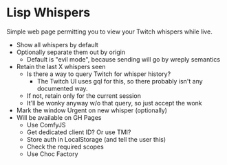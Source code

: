 Lisp Whispers
=============

Simple web page permitting you to view your Twitch whispers while live.

- Show all whispers by default
- Optionally separate them out by origin
  - Default is "evil mode", because sending will go by wreply semantics
- Retain the last X whispers seen
  - Is there a way to query Twitch for whisper history?
    - The Twitch UI uses gql for this, so there probably isn't any documented way.
  - If not, retain only for the current session
  - It'll be wonky anyway w/o that query, so just accept the wonk
- Mark the window Urgent on new whisper (optionally)
- Will be available on GH Pages
  - Use ComfyJS
  - Get dedicated client ID? Or use TMI?
  - Store auth in LocalStorage (and tell the user this)
  - Check the required scopes
  - Use Choc Factory
